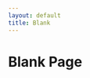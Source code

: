 ```yaml
---
layout: default
title: Blank
---
```


<!-- Page Heading -->
<h1 class="h3 mb-4 text-gray-800">Blank Page</h1>
